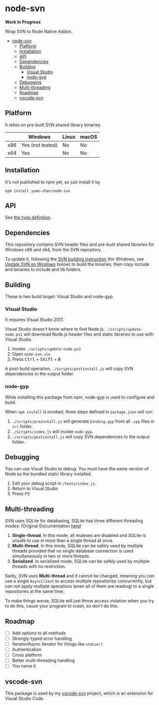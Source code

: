 # node-svn

**Work In Progress**

Wrap SVN to Node Native Addon.

- [node-svn](#node-svn)
    - [Platform](#platform)
    - [Installation](#installation)
    - [API](#api)
    - [Dependencies](#dependencies)
    - [Building](#building)
        - [Visual Studio](#visual-studio)
        - [node-gyp](#node-gyp)
    - [Debugging](#debugging)
    - [Multi-threading](#multi-threading)
    - [Roadmap](#roadmap)
    - [vscode-svn](#vscode-svn)

## Platform

It relies on pre-built SVN shared library binaries.

|     | Windows          | Linux | macOS |
| --- | ---------------- | ----- | ----- |
| x86 | Yes (not tested) | No    | No    |
| x64 | Yes              | No    | No    |

## Installation

It's not published to npm yet, so just install it by

````shell
npm install yume-chan/node-svn
````

## API

See [the type definition](scripts/index.d.ts).

## Dependencies

This repository contains SVN header files and pre-built shared libraries for Windows x86 and x64, from the SVN repository.

To update it, following the [SVN building instruction](http://svn.apache.org/repos/asf/subversion/trunk/INSTALL) (for Windows, see [Update SVN on Windows](#updating-svn-on-windows) bolow) to build the binaries, then copy include and binaries to include and lib folders.

## Building

These is two build target: Visual Studio and node-gyp.

### Visual Studio

It requires Visual Studio 2017.

Visual Studio doesn't know where to find Node.js, `./scripts/update-node.ps1` will download Node.js header files and static libraries to use with Visual Studio.

1. Invoke `./scripts/update-node.ps1`
1. Open `node-svn.sln`
1. Press <kbd>Ctrl</kbd> + <kbd>Shift</kbd> + <kbd>B</kbd>

A post-build operation, `./scripts/postinstall.js` will copy SVN dependencies to the output folder.

### node-gyp

While installing this package from npm, node-gyp is used to configure and build.

When `npm install` is invoked, three steps defined in `package.json` will run:

1. `./scripts/preinstall.js` will generate `binding.gyp` from all `.cpp` files in `src` folder.
1. `./scripts/index.js` will invoke `node-gyp`.
1. `./scripts/postinstall.js` will copy SVN dependencies to the output folder.

## Debugging

You can use Visual Studio to debug. You must have the same version of Node as the bundled static library installed.

1. Edit your debug script in `/tests/index.js`.
1. Return to Visual Studio
1. Press <kbd>F5</kbd>

## Multi-threading

SVN uses SQLite for databasing, SQLite has three different threading modes: (Original Documentation [here](https://sqlite.org/threadsafe.html))

1. **Single-thread**. In this mode, all mutexes are disabled and SQLite is unsafe to use in more than a single thread at once.
1. **Multi-thread**. In this mode, SQLite can be safely used by multiple threads provided that no single database connection is used simultaneously in two or more threads.
1. **Serialized**. In serialized mode, SQLite can be safely used by multiple threads with no restriction.

Sadly, SVN uses **Multi-thread** and it cannot be changed, meaning you *can* use a single `AsyncClient` to access multiple repositories concurrently, but *can not* apply multiple operations (even all of them are reading) to a single repositories at the same time.

To make things worse, SQLite will just throw access violation when you try to do this, cause your program to crash, so don't do this.

## Roadmap

- [ ] Add options to all methods
- [ ] Strongly-typed error handling
- [ ] Iterator/Async Iterator for things like `status()`
- [ ] Authentication
- [ ] Cross platform
- [ ] Better multi-threading handling
- [ ] You name it

## vscode-svn

This package is used by my [vscode-svn](https://www.github.com/yume-chan/vscode-svn) project, which is an extension for Visual Studio Code.
